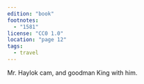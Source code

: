 ```yaml
---
edition: "book"
footnotes:
  - "1581"
license: "CC0 1.0"
location: "page 12"
tags:
  - travel
---
```

Mr. Haylok cam, and goodman King with him.
